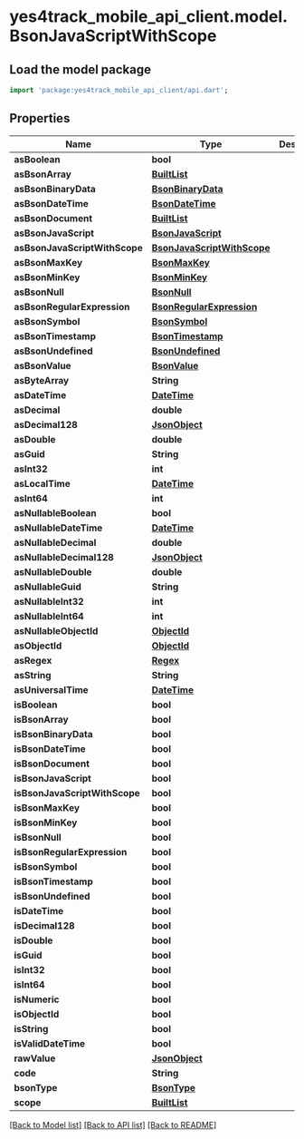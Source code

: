 # yes4track_mobile_api_client.model.BsonJavaScriptWithScope

## Load the model package
```dart
import 'package:yes4track_mobile_api_client/api.dart';
```

## Properties
Name | Type | Description | Notes
------------ | ------------- | ------------- | -------------
**asBoolean** | **bool** |  | [optional] 
**asBsonArray** | [**BuiltList<BsonValue>**](BsonValue.md) |  | [optional] 
**asBsonBinaryData** | [**BsonBinaryData**](BsonBinaryData.md) |  | [optional] 
**asBsonDateTime** | [**BsonDateTime**](BsonDateTime.md) |  | [optional] 
**asBsonDocument** | [**BuiltList<BsonElement>**](BsonElement.md) |  | [optional] 
**asBsonJavaScript** | [**BsonJavaScript**](BsonJavaScript.md) |  | [optional] 
**asBsonJavaScriptWithScope** | [**BsonJavaScriptWithScope**](BsonJavaScriptWithScope.md) |  | [optional] 
**asBsonMaxKey** | [**BsonMaxKey**](BsonMaxKey.md) |  | [optional] 
**asBsonMinKey** | [**BsonMinKey**](BsonMinKey.md) |  | [optional] 
**asBsonNull** | [**BsonNull**](BsonNull.md) |  | [optional] 
**asBsonRegularExpression** | [**BsonRegularExpression**](BsonRegularExpression.md) |  | [optional] 
**asBsonSymbol** | [**BsonSymbol**](BsonSymbol.md) |  | [optional] 
**asBsonTimestamp** | [**BsonTimestamp**](BsonTimestamp.md) |  | [optional] 
**asBsonUndefined** | [**BsonUndefined**](BsonUndefined.md) |  | [optional] 
**asBsonValue** | [**BsonValue**](BsonValue.md) |  | [optional] 
**asByteArray** | **String** |  | [optional] 
**asDateTime** | [**DateTime**](DateTime.md) |  | [optional] 
**asDecimal** | **double** |  | [optional] 
**asDecimal128** | [**JsonObject**](.md) |  | [optional] 
**asDouble** | **double** |  | [optional] 
**asGuid** | **String** |  | [optional] 
**asInt32** | **int** |  | [optional] 
**asLocalTime** | [**DateTime**](DateTime.md) |  | [optional] 
**asInt64** | **int** |  | [optional] 
**asNullableBoolean** | **bool** |  | [optional] 
**asNullableDateTime** | [**DateTime**](DateTime.md) |  | [optional] 
**asNullableDecimal** | **double** |  | [optional] 
**asNullableDecimal128** | [**JsonObject**](.md) |  | [optional] 
**asNullableDouble** | **double** |  | [optional] 
**asNullableGuid** | **String** |  | [optional] 
**asNullableInt32** | **int** |  | [optional] 
**asNullableInt64** | **int** |  | [optional] 
**asNullableObjectId** | [**ObjectId**](ObjectId.md) |  | [optional] 
**asObjectId** | [**ObjectId**](ObjectId.md) |  | [optional] 
**asRegex** | [**Regex**](Regex.md) |  | [optional] 
**asString** | **String** |  | [optional] 
**asUniversalTime** | [**DateTime**](DateTime.md) |  | [optional] 
**isBoolean** | **bool** |  | [optional] 
**isBsonArray** | **bool** |  | [optional] 
**isBsonBinaryData** | **bool** |  | [optional] 
**isBsonDateTime** | **bool** |  | [optional] 
**isBsonDocument** | **bool** |  | [optional] 
**isBsonJavaScript** | **bool** |  | [optional] 
**isBsonJavaScriptWithScope** | **bool** |  | [optional] 
**isBsonMaxKey** | **bool** |  | [optional] 
**isBsonMinKey** | **bool** |  | [optional] 
**isBsonNull** | **bool** |  | [optional] 
**isBsonRegularExpression** | **bool** |  | [optional] 
**isBsonSymbol** | **bool** |  | [optional] 
**isBsonTimestamp** | **bool** |  | [optional] 
**isBsonUndefined** | **bool** |  | [optional] 
**isDateTime** | **bool** |  | [optional] 
**isDecimal128** | **bool** |  | [optional] 
**isDouble** | **bool** |  | [optional] 
**isGuid** | **bool** |  | [optional] 
**isInt32** | **bool** |  | [optional] 
**isInt64** | **bool** |  | [optional] 
**isNumeric** | **bool** |  | [optional] 
**isObjectId** | **bool** |  | [optional] 
**isString** | **bool** |  | [optional] 
**isValidDateTime** | **bool** |  | [optional] 
**rawValue** | [**JsonObject**](.md) |  | [optional] 
**code** | **String** |  | [optional] 
**bsonType** | [**BsonType**](BsonType.md) |  | [optional] 
**scope** | [**BuiltList<BsonElement>**](BsonElement.md) |  | [optional] 

[[Back to Model list]](../README.md#documentation-for-models) [[Back to API list]](../README.md#documentation-for-api-endpoints) [[Back to README]](../README.md)



